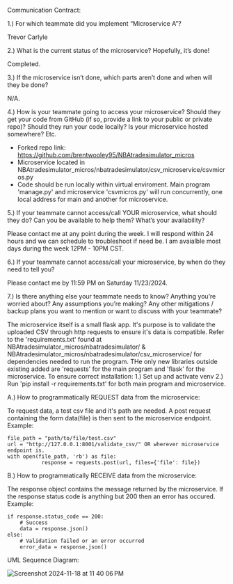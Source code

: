 Communication Contract:


1.) For which teammate did you implement “Microservice A”?

Trevor Carlyle


2.) What is the current status of the microservice? Hopefully, it’s done!

Completed.


3.) If the microservice isn’t done, which parts aren’t done and when will they be done?

N/A.


4.) How is your teammate going to access your microservice? Should they get your code from GitHub (if so, provide a link to your public or private repo)? Should they run your code locally? Is your microservice hosted somewhere? Etc.

- Forked repo link: https://github.com/brentwooley95/NBAtradesimulator_micros
- Microservice located in NBAtradesimulator_micros/nbatradesimulator/csv_microservice/csvmicros.py
- Code should be run locally within virtual enviroment. Main program 'manage.py' and microservice 'csvmicros.py' will run concurrently, one local address for main and another for microservice. 


5.) If your teammate cannot access/call YOUR microservice, what should they do? Can you be available to help them? What’s your availability?

Please contact me at any point during the week. I will respond within 24 hours and we can schedule to troubleshoot if need be. I am avaialble most days during the week 12PM - 10PM CST.


6.) If your teammate cannot access/call your microservice, by when do they need to tell you?

Please contact me by 11:59 PM on Saturday 11/23/2024.


7.) Is there anything else your teammate needs to know? Anything you’re worried about? Any assumptions you’re making? Any other mitigations / backup plans you want to mention or want to discuss with your teammate?

The microservice itself is a small flask app. It's purpose is to validate the uploaded CSV through http requests to ensure it's data is compatible.
Refer to the 'requirements.txt' found at NBAtradesimulator_micros/nbatradesimulator/ & NBAtradesimulator_micros/nbatradesimulator/csv_microservice/ for dependencies needed to run the program. THe only new libraries outside existing added are 'requests' for the main program and 'flask' for the microservice.
To ensure correct installation:
1.) Set up and activate venv
2.) Run 'pip install -r requirements.txt' for both main program and microservice.






A.) How to programmatically REQUEST data from the microservice:

To request data, a test csv file and it's path are needed. A post request containing the form data(file) is then sent to the microservice endpoint.
Example:

 ```
file_path = "path/to/file/test.csv"
 url = "http://127.0.0.1:8001/validate_csv/" OR wherever microservice endpoint is.
 with open(file_path, 'rb') as file:
            response = requests.post(url, files={'file': file})
```

  
B.) How to programmatically RECEIVE data from the microservice:

The response object contains the message returned by the microservice. If the response status code is anything but 200 then an error has occured.
Example:

```
if response.status_code == 200:
    # Success
    data = response.json()  
else:
    # Validation failed or an error occurred
    error_data = response.json()
```

UML Sequence Diagram:



![Screenshot 2024-11-18 at 11 40 06 PM](https://github.com/user-attachments/assets/5c87b117-1923-4182-a16c-3df405d7f1b8)


